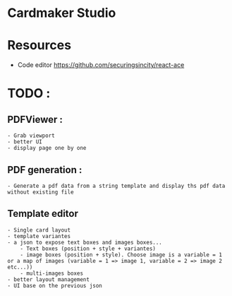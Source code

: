 # Cardmaker Studio



# Resources 

- Code editor https://github.com/securingsincity/react-ace


# TODO : 

## PDFViewer :
    - Grab viewport
    - better UI
    - display page one by one

## PDF generation : 
    - Generate a pdf data from a string template and display ths pdf data without existing file

## Template editor 
    - Single card layout
    - template variantes
    - a json to expose text boxes and images boxes...
        - Text boxes (position + style + variantes)
        - image boxes (position + style). Choose image is a variable = 1 or a map of images (variable = 1 => image 1, variable = 2 => image 2 etc...))
        - multi-images boxes
    - better layout management
    - UI base on the previous json 
